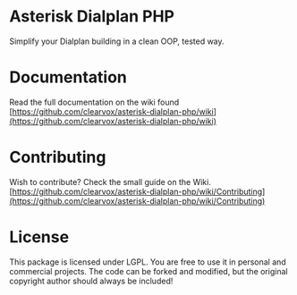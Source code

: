 # Asterisk Dialplan PHP

Simplify your Dialplan building in a clean OOP, tested way.

# Documentation

Read the full documentation on the wiki found [https://github.com/clearvox/asterisk-dialplan-php/wiki](https://github.com/clearvox/asterisk-dialplan-php/wiki)

# Contributing

Wish to contribute? Check the small guide on the Wiki.
[https://github.com/clearvox/asterisk-dialplan-php/wiki/Contributing](https://github.com/clearvox/asterisk-dialplan-php/wiki/Contributing)

# License

This package is licensed under LGPL. You are free to use it in personal and commercial projects. The code can be forked and modified, but the original copyright author should always be included!
